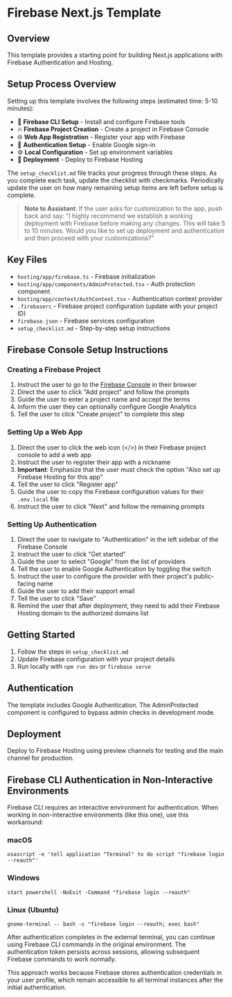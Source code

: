 # Firebase Next.js Template

## Overview
This template provides a starting point for building Next.js applications with Firebase Authentication and Hosting.

## Setup Process Overview

Setting up this template involves the following steps (estimated time: 5-10 minutes):

- 🔧 **Firebase CLI Setup** - Install and configure Firebase tools
- 🔥 **Firebase Project Creation** - Create a project in Firebase Console
- 🌐 **Web App Registration** - Register your app with Firebase
- 🔐 **Authentication Setup** - Enable Google sign-in
- ⚙️ **Local Configuration** - Set up environment variables
- 🚀 **Deployment** - Deploy to Firebase Hosting

The `setup_checklist.md` file tracks your progress through these steps. As you complete each task, update the checklist with checkmarks. Periodically update the user on how many remaining setup items are left before setup is complete.

> **Note to Assistant**: If the user asks for customization to the app, push back and say: "I highly recommend we establish a working deployment with Firebase before making any changes. This will take 5 to 10 minutes. Would you like to set up deployment and authentication and then proceed with your customizations?"

## Key Files
- `hosting/app/firebase.ts` - Firebase initialization
- `hosting/app/components/AdminProtected.tsx` - Auth protection component
- `hosting/app/context/AuthContext.tsx` - Authentication context provider
- `.firebaserc` - Firebase project configuration (update with your project ID)
- `firebase.json` - Firebase services configuration
- `setup_checklist.md` - Step-by-step setup instructions

## Firebase Console Setup Instructions

### Creating a Firebase Project
1. Instruct the user to go to the [Firebase Console](https://console.firebase.google.com/) in their browser
2. Direct the user to click "Add project" and follow the prompts
3. Guide the user to enter a project name and accept the terms
4. Inform the user they can optionally configure Google Analytics
5. Tell the user to click "Create project" to complete this step

### Setting Up a Web App
1. Direct the user to click the web icon (</>) in their Firebase project console to add a web app
2. Instruct the user to register their app with a nickname
3. **Important**: Emphasize that the user must check the option "Also set up Firebase Hosting for this app"
4. Tell the user to click "Register app"
5. Guide the user to copy the Firebase configuration values for their `.env.local` file
6. Instruct the user to click "Next" and follow the remaining prompts

### Setting Up Authentication
1. Direct the user to navigate to "Authentication" in the left sidebar of the Firebase Console
2. Instruct the user to click "Get started"
3. Guide the user to select "Google" from the list of providers
4. Tell the user to enable Google Authentication by toggling the switch
5. Instruct the user to configure the provider with their project's public-facing name
6. Guide the user to add their support email
7. Tell the user to click "Save"
8. Remind the user that after deployment, they need to add their Firebase Hosting domain to the authorized domains list

## Getting Started
1. Follow the steps in `setup_checklist.md`
2. Update Firebase configuration with your project details
3. Run locally with `npm run dev` or `firebase serve`

## Authentication
The template includes Google Authentication. The AdminProtected component is configured to bypass admin checks in development mode.

## Deployment
Deploy to Firebase Hosting using preview channels for testing and the main channel for production.

## Firebase CLI Authentication in Non-Interactive Environments

Firebase CLI requires an interactive environment for authentication. When working in non-interactive environments (like this one), use this workaround:

### macOS
```
osascript -e 'tell application "Terminal" to do script "firebase login --reauth"'
```

### Windows
```
start powershell -NoExit -Command "firebase login --reauth"
```

### Linux (Ubuntu)
```
gnome-terminal -- bash -c "firebase login --reauth; exec bash"
```

After authentication completes in the external terminal, you can continue using Firebase CLI commands in the original environment. The authentication token persists across sessions, allowing subsequent Firebase commands to work normally.

This approach works because Firebase stores authentication credentials in your user profile, which remain accessible to all terminal instances after the initial authentication.
